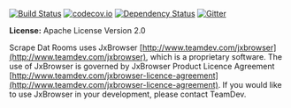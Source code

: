[![Build Status](https://travis-ci.org/Hronom/scrape-dat-website.svg?branch=master)](https://travis-ci.org/Hronom/scrape-dat-website)
[![codecov.io](https://codecov.io/github/Hronom/scrape-dat-website/coverage.svg?branch=master)](https://codecov.io/github/Hronom/scrape-dat-website?branch=master)
[![Dependency Status](https://www.versioneye.com/user/projects/5647503fb5b03d00280008d8/badge.svg?style=flat)](https://www.versioneye.com/user/projects/5647503fb5b03d00280008d8)
[![Gitter](https://badges.gitter.im/Join%20Chat.svg)](https://gitter.im/Hronom/scrape-dat-website?utm_source=badge&utm_medium=badge&utm_campaign=pr-badge)

**License:** Apache License Version 2.0

Scrape Dat Rooms uses JxBrowser [http://www.teamdev.com/jxbrowser](http://www.teamdev.com/jxbrowser), which is a proprietary software. The use of JxBrowser is governed by JxBrowser Product Licence Agreement  [http://www.teamdev.com/jxbrowser-licence-agreement](http://www.teamdev.com/jxbrowser-licence-agreement). If you would like to use JxBrowser in your development, please contact TeamDev.